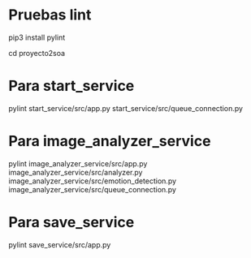 # Pruebas lint

pip3 install pylint

cd proyecto2soa

# Para start_service
pylint start_service/src/app.py start_service/src/queue_connection.py

# Para image_analyzer_service
pylint image_analyzer_service/src/app.py image_analyzer_service/src/analyzer.py image_analyzer_service/src/emotion_detection.py image_analyzer_service/src/queue_connection.py

# Para save_service
pylint save_service/src/app.py

